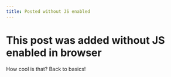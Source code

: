 ```yaml
---
title: Posted without JS enabled
---
```


# This post was added without JS enabled in browser

How cool is that? Back to basics!